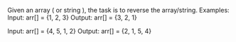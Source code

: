 Given an array ( or string ), the task is to reverse the array/string.
Examples:
Input: arr[] =  {1, 2, 3}
Output: arr[] = {3, 2, 1}

Input: arr[] = {4, 5, 1, 2}
Output: arr[] = {2, 1, 5, 4}